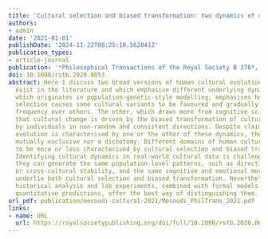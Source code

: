 ```yaml
---
title: 'Cultural selection and biased transformation: two dynamics of cultural evolution'
authors:
- admin
date: '2021-01-01'
publishDate: '2024-11-22T08:25:18.562841Z'
publication_types:
- article-journal
publication: '*Philosophical Transactions of the Royal Society B 376*, 20200053'
doi: 10.1098/rstb.2020.0053
abstract: Here I discuss two broad versions of human cultural evolution which currently
  exist in the literature and which emphasise different underlying dynamics. One,
  which originates in population-genetic-style modelling, emphasises how cultural
  selection causes some cultural variants to be favoured and gradually increase in
  frequency over others. The other, which draws more from cognitive science, holds
  that cultural change is driven by the biased transformation of cultural variants
  by individuals in non-random and consistent directions. Despite claims that cultural
  evolution is characterised by one or the other of these dynamics, these are neither
  mutually exclusive nor a dichotomy. Different domains of human culture are likely
  to be more or less characterised by cultural selection and biased transformation.
  Identifying cultural dynamics in real-world cultural data is challenging given that
  they can generate the same population-level patterns, such as directional change
  or cross-cultural stability, and the same cognitive and emotional mechanisms may
  underlie both cultural selection and biased transformation. Nevertheless, fine grained
  historical analysis and lab experiments, combined with formal models to generate
  quantitative predictions, offer the best way of distinguishing them.
url_pdf: publication/mesoudi-cultural-2021/Mesoudi_PhilTrans_2021.pdf
links:
- name: URL
  url: https://royalsocietypublishing.org/doi/full/10.1098/rstb.2020.0053
---
```

